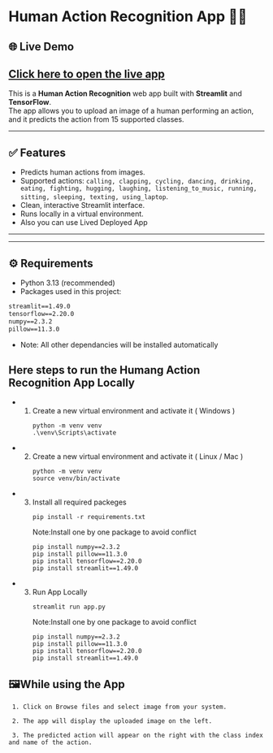 # Human Action Recognition App 🕺🤖

## 🌐 Live Demo
## [Click here to open the live app](https://human-action-recognition-system.streamlit.app/)

This is a **Human Action Recognition** web app built with **Streamlit** and **TensorFlow**.  
The app allows you to upload an image of a human performing an action, and it predicts the action from 15 supported classes.

---

## ✅ Features

- Predicts human actions from images.
- Supported actions: `calling, clapping, cycling, dancing, drinking, eating, fighting, hugging, laughing, listening_to_music, running, sitting, sleeping, texting, using_laptop`.
- Clean, interactive Streamlit interface.
- Runs locally in a virtual environment.
- Also you can use Lived Deployed App

---


---

## ⚙️ Requirements

- Python 3.13 (recommended)
- Packages used in this project:

```txt
streamlit==1.49.0
tensorflow==2.20.0
numpy==2.3.2
pillow==11.3.0
```
- Note: All other dependancies will be installed automatically

## Here steps to run the Humang Action Recognition App Locally
- 1. Create a new virtual environment and activate it ( Windows )
     ```text
     python -m venv venv
     .\venv\Scripts\activate
     ```
- 2. Create a new virtual environment and activate it ( Linux / Mac )
     ```text
     python -m venv venv
     source venv/bin/activate
     ```
- 3. Install all required packeges
     ```text
     pip install -r requirements.txt
      ```
     Note:Install one by one package to avoid conflict
     ```text
     pip install numpy==2.3.2
     pip install pillow==11.3.0
     pip install tensorflow==2.20.0
     pip install streamlit==1.49.0
     ```
- 3. Run App Locally
     ```text
     streamlit run app.py
      ```
     Note:Install one by one package to avoid conflict
     ```text
     pip install numpy==2.3.2
     pip install pillow==11.3.0
     pip install tensorflow==2.20.0
     pip install streamlit==1.49.0
     ```
## 🖼While using the App
     1. Click on Browse files and select image from your system.

     2. The app will display the uploaded image on the left.

     3. The predicted action will appear on the right with the class index and name of the action.








